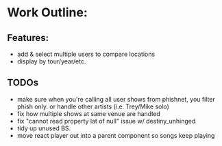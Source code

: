# Work Outline:

## Features:
* add & select multiple users to compare locations
* display by tour/year/etc.


## TODOs
* make sure when you're calling all user shows from phishnet, you filter phish only.
or handle other artists (i.e. Trey/Mike solo)
* fix how multiple shows at same venue are handled
* fix "cannot read property lat of null" issue w/ destiny_unhinged
* tidy up unused BS.
* move react player out into a parent component so songs keep playing
